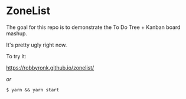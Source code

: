 # ZoneList

The goal for this repo is to demonstrate the 
To Do Tree + Kanban board mashup.

It's pretty ugly right now.

To try it:

https://robbyronk.github.io/zonelist/

*or*

```
$ yarn && yarn start
```

